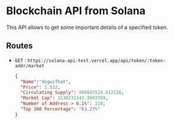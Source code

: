 # Blockchain API from Solana

This API allows to get some important details of a specified token.

## Routes

- `GET` : `https://solana-api-test.vercel.app/api/token/:token-addr/market`
  
  ```json
  {
    "Name":"dogwifhat",
    "Price": 1.532,
    "Circulating Supply": 998845524.412126,
    "Market Cap": 1530231343.3993769,
    "Number of Address > 0.1%": 110,
    "Top 100 Percentage": "63.27%"
  }
  ```
